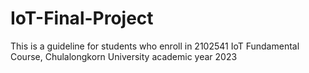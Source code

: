 # IoT-Final-Project
This is a guideline for students who enroll in 2102541 IoT Fundamental Course, Chulalongkorn University academic year 2023
